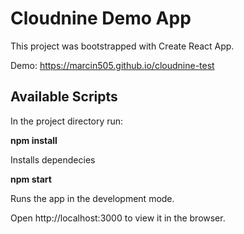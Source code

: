 # Cloudnine Demo App

This project was bootstrapped with Create React App.

Demo: https://marcin505.github.io/cloudnine-test

## Available Scripts

In the project directory run:

**npm install**

Installs dependecies

**npm start**

Runs the app in the development mode.

Open http://localhost:3000 to view it in the browser.
